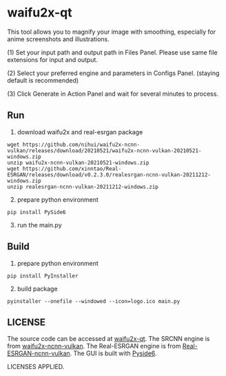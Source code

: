 # waifu2x-qt

This tool allows you to magnify your image with smoothing, especially for anime screenshots and illustrations.

(1) Set your input path and output path in Files Panel. Please use same file extensions for input and output.

(2) Select your preferred engine and parameters in Configs Panel. (staying default is recommended)

(3) Click Generate in Action Panel and wait for several minutes to process. 

## Run

1. download waifu2x and real-esrgan package
```
wget https://github.com/nihui/waifu2x-ncnn-vulkan/releases/download/20210521/waifu2x-ncnn-vulkan-20210521-windows.zip
unzip waifu2x-ncnn-vulkan-20210521-windows.zip
wget https://github.com/xinntao/Real-ESRGAN/releases/download/v0.2.3.0/realesrgan-ncnn-vulkan-20211212-windows.zip
unzip realesrgan-ncnn-vulkan-20211212-windows.zip
```

2. prepare python environment
```
pip install PySide6
```

3. run the main.py

## Build

1. prepare python environment
```
pip install PyInstaller
```

2. build package
```
pyinstaller --onefile --windowed --icon=logo.ico main.py
```

## LICENSE

The source code can be accessed at [waifu2x-qt](https://github.com/ryanhe312/waifu2x-qt).
The SRCNN engine is from [waifu2x-ncnn-vulkan](https://github.com/nihui/waifu2x-ncnn-vulkan).
The Real-ESRGAN engine is from [Real-ESRGAN-ncnn-vulkan](https://github.com/xinntao/Real-ESRGAN-ncnn-vulkan).
The GUI is built with [Pyside6](https://doc.qt.io/qtforpython/).

LICENSES APPLIED.
